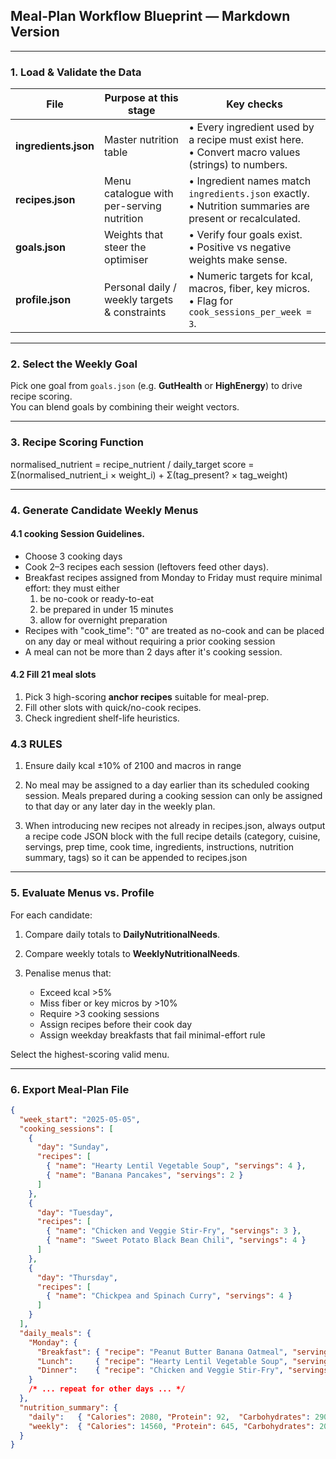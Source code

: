 ## Meal-Plan Workflow Blueprint — Markdown Version

---

### 1. Load & Validate the Data

| File                 | Purpose at this stage                         | Key checks                                                                                                 |
| -------------------- | --------------------------------------------- | ---------------------------------------------------------------------------------------------------------- |
| **ingredients.json** | Master nutrition table                        | • Every ingredient used by a recipe must exist here.<br>• Convert macro values (strings) to numbers.       |
| **recipes.json**     | Menu catalogue with per-serving nutrition     | • Ingredient names match `ingredients.json` exactly.<br>• Nutrition summaries are present or recalculated. |
| **goals.json**       | Weights that steer the optimiser              | • Verify four goals exist.<br>• Positive vs negative weights make sense.                                   |
| **profile.json**     | Personal daily / weekly targets & constraints | • Numeric targets for kcal, macros, fiber, key micros.<br>• Flag for `cook_sessions_per_week = 3`.         |

---

### 2. Select the Weekly Goal

Pick one goal from `goals.json` (e.g. **GutHealth** or **HighEnergy**) to drive recipe scoring.  
You can blend goals by combining their weight vectors.

---

### 3. Recipe Scoring Function

normalised_nutrient = recipe_nutrient / daily_target
score = Σ(normalised_nutrient_i × weight_i) + Σ(tag_present? × tag_weight)


---

### 4. Generate Candidate Weekly Menus

#### 4.1 cooking Session Guidelines.

* Choose 3 cooking days
* Cook 2–3 recipes each session (leftovers feed other days).
* Breakfast recipes assigned from Monday to Friday must require minimal effort: they must either 
    1. be no-cook or ready-to-eat
    2. be prepared in under 15 minutes
    3. allow for overnight preparation
* Recipes with "cook_time": "0" are treated as no-cook and can be placed on any day or meal without requiring a prior cooking session
* A meal can not be more than 2 days after it's cooking session. 

#### 4.2 Fill 21 meal slots

1. Pick 3 high-scoring **anchor recipes** suitable for meal-prep.
2. Fill other slots with quick/no-cook recipes.
3. Check ingredient shelf-life heuristics.

### 4.3 RULES  

1. Ensure daily kcal ±10% of 2100 and macros in range

2. No meal may be assigned to a day earlier than its scheduled cooking session. Meals prepared during a cooking session can only be assigned to that day or any later day in the weekly plan.

3. When introducing new recipes not already in recipes.json, always output a recipe code JSON block with the full recipe details (category, cuisine, servings, prep time, cook time, ingredients, instructions, nutrition summary, tags) so it can be appended to recipes.json


---

### 5. Evaluate Menus vs. Profile

For each candidate:

1. Compare daily totals to **DailyNutritionalNeeds**.
2. Compare weekly totals to **WeeklyNutritionalNeeds**.
3. Penalise menus that:

   * Exceed kcal >5%
   * Miss fiber or key micros by >10%
   * Require >3 cooking sessions
   * Assign recipes before their cook day
   * Assign weekday breakfasts that fail minimal-effort rule

Select the highest-scoring valid menu.

---

### 6. Export Meal-Plan File

```json
{
  "week_start": "2025-05-05",
  "cooking_sessions": [
    {
      "day": "Sunday",
      "recipes": [
        { "name": "Hearty Lentil Vegetable Soup", "servings": 4 },
        { "name": "Banana Pancakes", "servings": 2 }
      ]
    },
    {
      "day": "Tuesday",
      "recipes": [
        { "name": "Chicken and Veggie Stir-Fry", "servings": 3 },
        { "name": "Sweet Potato Black Bean Chili", "servings": 4 }
      ]
    },
    {
      "day": "Thursday",
      "recipes": [
        { "name": "Chickpea and Spinach Curry", "servings": 4 }
      ]
    }
  ],
  "daily_meals": {
    "Monday": {
      "Breakfast": { "recipe": "Peanut Butter Banana Oatmeal", "servings": 1 },
      "Lunch":     { "recipe": "Hearty Lentil Vegetable Soup", "servings": 1 },
      "Dinner":    { "recipe": "Chicken and Veggie Stir-Fry", "servings": 1 }
    }
    /* ... repeat for other days ... */
  },
  "nutrition_summary": {
    "daily":   { "Calories": 2080, "Protein": 92,  "Carbohydrates": 290, "Fat": 65, "Fiber": 32 },
    "weekly":  { "Calories": 14560, "Protein": 645, "Carbohydrates": 2030, "Fat": 455, "Fiber": 225 }
  }
}
